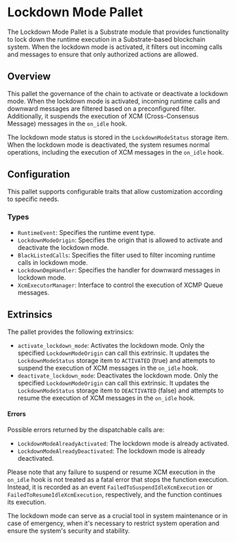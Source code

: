# Lockdown Mode Pallet

The Lockdown Mode Pallet is a Substrate module that provides functionality to lock down the runtime execution in a Substrate-based blockchain system. When the lockdown mode is activated, it filters out incoming calls and messages to ensure that only authorized actions are allowed.

## Overview

This pallet the governance of the chain to activate or deactivate a lockdown mode. When the lockdown mode is activated, incoming runtime calls and downward messages are filtered based on a preconfigured filter. Additionally, it suspends the execution of XCM (Cross-Consensus Message) messages in the `on_idle` hook.

The lockdown mode status is stored in the `LockdownModeStatus` storage item. When the lockdown mode is deactivated, the system resumes normal operations, including the execution of XCM messages in the `on_idle` hook.

## Configuration

This pallet supports configurable traits that allow customization according to specific needs.

### Types

- `RuntimeEvent`: Specifies the runtime event type.
- `LockdownModeOrigin`: Specifies the origin that is allowed to activate and deactivate the lockdown mode.
- `BlackListedCalls`: Specifies the filter used to filter incoming runtime calls in lockdown mode.
- `LockdownDmpHandler`: Specifies the handler for downward messages in lockdown mode.
- `XcmExecutorManager`: Interface to control the execution of XCMP Queue messages.


## Extrinsics

The pallet provides the following extrinsics:

- `activate_lockdown_mode`: Activates the lockdown mode. Only the specified `LockdownModeOrigin` can call this extrinsic. It updates the `LockdownModeStatus` storage item to `ACTIVATED` (true) and attempts to suspend the execution of XCM messages in the `on_idle` hook.
- `deactivate_lockdown_mode`: Deactivates the lockdown mode. Only the specified `LockdownModeOrigin` can call this extrinsic. It updates the `LockdownModeStatus` storage item to `DEACTIVATED` (false) and attempts to resume the execution of XCM messages in the `on_idle` hook.


#### Errors

Possible errors returned by the dispatchable calls are:

- `LockdownModeAlreadyActivated`: The lockdown mode is already activated.
- `LockdownModeAlreadyDeactivated`: The lockdown mode is already deactivated.

Please note that any failure to suspend or resume XCM execution in the `on_idle` hook is not treated as a fatal error that stops the function execution. Instead, it is recorded as an event `FailedToSuspendIdleXcmExecution` or `FailedToResumeIdleXcmExecution`, respectively, and the function continues its execution.

The lockdown mode can serve as a crucial tool in system maintenance or in case of emergency, when it's necessary to restrict system operation and ensure the system's security and stability.
